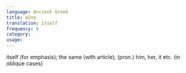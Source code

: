 ```yaml
---
language: Ancient Greek
title: αὐτό
translation: itself
frequency: 6
category: 
usage:
---
```

itself (for emphasis); the same (with article); (pron.) him, her, it etc. (in oblique cases)